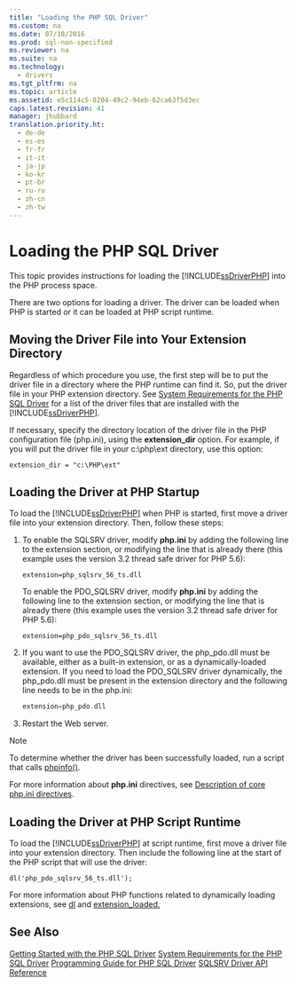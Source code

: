 ```yaml
---
title: "Loading the PHP SQL Driver"
ms.custom: na
ms.date: 07/18/2016
ms.prod: sql-non-specified
ms.reviewer: na
ms.suite: na
ms.technology: 
  - drivers
ms.tgt_pltfrm: na
ms.topic: article
ms.assetid: e5c114c5-8204-49c2-94eb-62ca63f5d3ec
caps.latest.revision: 41
manager: jhubbard
translation.priority.ht: 
  - de-de
  - es-es
  - fr-fr
  - it-it
  - ja-jp
  - ko-kr
  - pt-br
  - ru-ru
  - zh-cn
  - zh-tw
---
```

# Loading the PHP SQL Driver
This topic provides instructions for loading the [!INCLUDE[ssDriverPHP](../content/includes/ssDriverPHP_md.md)] into the PHP process space.  
  
There are two options for loading a driver. The driver can be loaded when PHP is started or it can be loaded at PHP script runtime.  
  
## Moving the Driver File into Your Extension Directory  
Regardless of which procedure you use, the first step will be to put the driver file in a directory where the PHP runtime can find it. So, put the driver file in your PHP extension directory. See [System Requirements for the PHP SQL Driver](../content/System-Requirements-for-the-PHP-SQL-Driver.md) for a list of the driver files that are installed with the [!INCLUDE[ssDriverPHP](../content/includes/ssDriverPHP_md.md)].  
  
If necessary, specify the directory location of the driver file in the PHP configuration file (php.ini), using the **extension_dir** option. For example, if you will put the driver file in your c:\php\ext directory, use this option:  
  
```  
extension_dir = "c:\PHP\ext"  
```  
  
## Loading the Driver at PHP Startup  
To load the [!INCLUDE[ssDriverPHP](../content/includes/ssDriverPHP_md.md)] when PHP is started, first move a driver file into your extension directory. Then, follow these steps:  
  
1.  To enable the SQLSRV driver, modify **php.ini** by adding the following line to the extension section, or modifying the line that is already there (this example uses the version 3.2 thread safe driver for PHP 5.6):  
  
    ```  
    extension=php_sqlsrv_56_ts.dll  
    ```  
  
    To enable the PDO_SQLSRV driver, modify **php.ini** by adding the following line to the extension section, or modifying the line that is already there (this example uses the version 3.2 thread safe driver for PHP 5.6):  
  
    ```  
    extension=php_pdo_sqlsrv_56_ts.dll  
    ```  
  
2.  If you want to use the PDO_SQLSRV driver, the php_pdo.dll must be available, either as a built-in extension, or as a dynamically-loaded extension. If you need to load the PDO_SQLSRV driver dynamically, the php_pdo.dll must be present in the extension directory and the following line needs to be in the php.ini:  
  
    ```php  
    extension=php_pdo.dll  
    ```  
  
3.  Restart the Web server.  
  
> [!NOTE]  
> To determine whether the driver has been successfully loaded, run a script that calls [phpinfo()](http://go.microsoft.com/fwlink/?LinkId=108678).  
  
For more information about **php.ini** directives, see [Description of core php.ini directives](http://go.microsoft.com/fwlink/?LinkId=105817).  
  
## Loading the Driver at PHP Script Runtime  
To load the [!INCLUDE[ssDriverPHP](../content/includes/ssDriverPHP_md.md)] at script runtime, first move a driver file into your extension directory. Then include the following line at the start of the PHP script that will use the driver:  
  
```  
dl('php_pdo_sqlsrv_56_ts.dll');  
```  
  
For more information about PHP functions related to dynamically loading extensions, see [dl](http://go.microsoft.com/fwlink/?LinkId=105818) and [extension_loaded.](http://go.microsoft.com/fwlink/?LinkId=105819)  
  
## See Also  
[Getting Started with the PHP SQL Driver](../content/Getting-Started-with-the-PHP-SQL-Driver.md)
[System Requirements for the PHP SQL Driver](../content/System-Requirements-for-the-PHP-SQL-Driver.md)
[Programming Guide for PHP SQL Driver](../content/Programming-Guide-for-PHP-SQL-Driver.md)
[SQLSRV Driver API Reference](../content/SQLSRV-Driver-API-Reference.md)  
  
